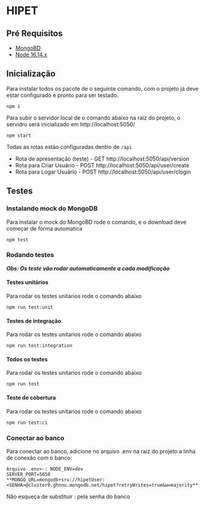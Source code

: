 # HIPET

## Pré Requisitos
- [MongoBD](https://downloads.mongodb.com/compass/mongodb-compass-1.30.1-win32-x64.zip "MongoBD")
- [Node 16.14.x](https://nodejs.org/en/ "Node 16.14.x")

## Inicialização
Para instalar todos os pacote de o seguinte comando, com o projeto já deve estar configurado e pronto para ser testado.
``` shell
npm i
```
Para subir o servidor local de o comando abaixo na raiz do projeto, o servidro será inicializado em http://localhost:5050/ 
``` shell
npm start
```
Todas as rotas estão configuradas dentro de `/api`
- Rota de apresentação (teste) - GET http://localhost:5050/api/version
- Rota para Criar Usuário - POST http://localhost:5050/api/user/create
- Rota para Logar Usuário - POST http://localhost:5050/api/user/clogin

## Testes
### Instalando mock do MongoDB

Para instalar o mock do MongoBD rode o comando, e o download deve começar de forma automatica
``` shell
npm test
```
### Rodando testes
***Obs: Os teste vão rodar automaticamente a cada modificação***

#### Testes unitários
Para rodar os testes unitarios rode o comando abaixo
``` shell
npm run test:unit
```
#### Testes de integração
Para rodar os testes unitarios rode o comando abaixo
``` shell
npm run test:integration
```
#### Todos os testes
Para rodar os testes unitarios rode o comando abaixo
``` shell
npm run test
```
#### Teste de cobertura
Para rodar os testes unitarios rode o comando abaixo
``` shell
npm run test:ci
```

### Conectar ao banco
Para conectar ao banco, adicione no arquivo .env na raiz do projeto a linha de conexão com o banco:
``` 
Arquivo .env>-: NODE_ENV=dev
SERVER_PORT=5050
**MONGO_URL=mongodb+srv://hipetUser:<SENHA>@cluster0.ghnnu.mongodb.net/hipet?retryWrites=true&w=majority**
```
Não esqueça de substituir : <SENHA> pela senha do banco